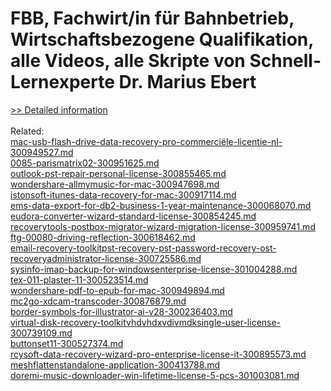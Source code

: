 # FBB, Fachwirt/in für Bahnbetrieb, Wirtschaftsbezogene Qualifikation, alle Videos, alle Skripte von Schnell-Lernexperte Dr. Marius Ebert
[>> Detailed information](https://secure.shareit.com/shareit/product.html?productid=300736589&affiliateid=200057808)<br/><br/>Related:
<br />[mac-usb-flash-drive-data-recovery-pro-commerciële-licentie-nl-300949527.md](https://github.com/downloadplanet/downloadplanet/blob/main/mac-usb-flash-drive-data-recovery-pro-commerciële-licentie-nl-300949527.md)<br />[0085-parismatrix02-300951625.md](https://github.com/downloadplanet/downloadplanet/blob/main/0085-parismatrix02-300951625.md)<br />[outlook-pst-repair-personal-license-300855465.md](https://github.com/downloadplanet/downloadplanet/blob/main/outlook-pst-repair-personal-license-300855465.md)<br />[wondershare-allmymusic-for-mac-300947698.md](https://github.com/downloadplanet/downloadplanet/blob/main/wondershare-allmymusic-for-mac-300947698.md)<br />[istonsoft-itunes-data-recovery-for-mac-300917114.md](https://github.com/downloadplanet/downloadplanet/blob/main/istonsoft-itunes-data-recovery-for-mac-300917114.md)<br />[ems-data-export-for-db2-business-1-year-maintenance-300068070.md](https://github.com/downloadplanet/downloadplanet/blob/main/ems-data-export-for-db2-business-1-year-maintenance-300068070.md)<br />[eudora-converter-wizard-standard-license-300854245.md](https://github.com/downloadplanet/downloadplanet/blob/main/eudora-converter-wizard-standard-license-300854245.md)<br />[recoverytools-postbox-migrator-wizard-migration-license-300959741.md](https://github.com/downloadplanet/downloadplanet/blob/main/recoverytools-postbox-migrator-wizard-migration-license-300959741.md)<br />[ftg-00080-driving-reflection-300618462.md](https://github.com/downloadplanet/downloadplanet/blob/main/ftg-00080-driving-reflection-300618462.md)<br />[email-recovery-toolkitpst-recovery-pst-password-recovery-ost-recoveryadministrator-license-300725586.md](https://github.com/downloadplanet/downloadplanet/blob/main/email-recovery-toolkitpst-recovery-pst-password-recovery-ost-recoveryadministrator-license-300725586.md)<br />[sysinfo-imap-backup-for-windowsenterprise-license-301004288.md](https://github.com/downloadplanet/downloadplanet/blob/main/sysinfo-imap-backup-for-windowsenterprise-license-301004288.md)<br />[tex-011-plaster-11-300523514.md](https://github.com/downloadplanet/downloadplanet/blob/main/tex-011-plaster-11-300523514.md)<br />[wondershare-pdf-to-epub-for-mac-300949894.md](https://github.com/downloadplanet/downloadplanet/blob/main/wondershare-pdf-to-epub-for-mac-300949894.md)<br />[mc2go-xdcam-transcoder-300876879.md](https://github.com/downloadplanet/downloadplanet/blob/main/mc2go-xdcam-transcoder-300876879.md)<br />[border-symbols-for-illustrator-ai-v28-300236403.md](https://github.com/downloadplanet/downloadplanet/blob/main/border-symbols-for-illustrator-ai-v28-300236403.md)<br />[virtual-disk-recovery-toolkitvhdvhdxvdivmdksingle-user-license-300739109.md](https://github.com/downloadplanet/downloadplanet/blob/main/virtual-disk-recovery-toolkitvhdvhdxvdivmdksingle-user-license-300739109.md)<br />[buttonset11-300527374.md](https://github.com/downloadplanet/downloadplanet/blob/main/buttonset11-300527374.md)<br />[rcysoft-data-recovery-wizard-pro-enterprise-license-it-300895573.md](https://github.com/downloadplanet/downloadplanet/blob/main/rcysoft-data-recovery-wizard-pro-enterprise-license-it-300895573.md)<br />[meshflattenstandalone-application-300413788.md](https://github.com/downloadplanet/downloadplanet/blob/main/meshflattenstandalone-application-300413788.md)<br />[doremi-music-downloader-win-lifetime-license-5-pcs-301003081.md](https://github.com/downloadplanet/downloadplanet/blob/main/doremi-music-downloader-win-lifetime-license-5-pcs-301003081.md)